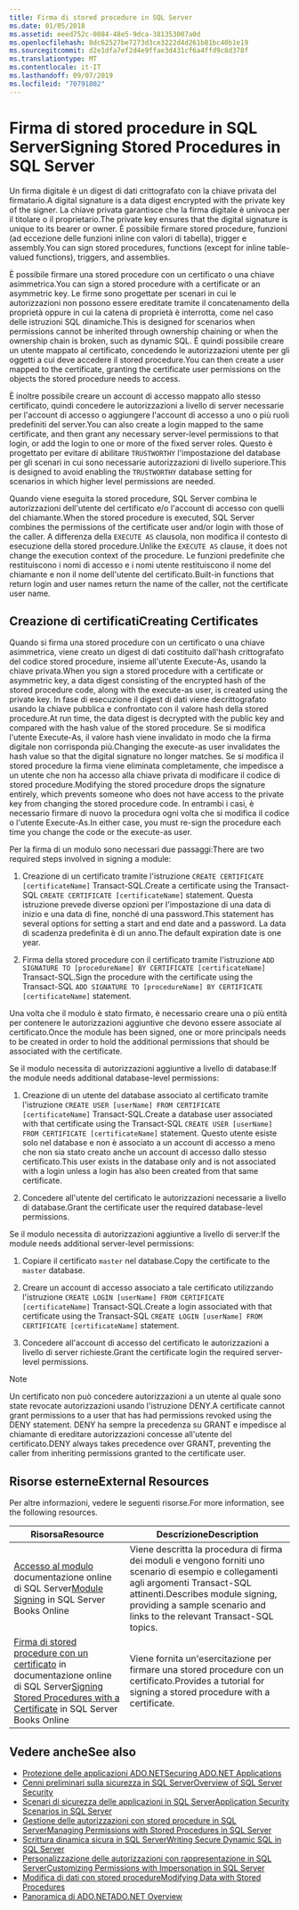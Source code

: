 ```yaml
---
title: Firma di stored procedure in SQL Server
ms.date: 01/05/2018
ms.assetid: eeed752c-0084-48e5-9dca-381353007a0d
ms.openlocfilehash: 8dc62527be7273d3ce3222d4d261b81bc40b1e19
ms.sourcegitcommit: d2e1dfa7ef2d4e9ffae3d431cf6a4ffd9c8d378f
ms.translationtype: MT
ms.contentlocale: it-IT
ms.lasthandoff: 09/07/2019
ms.locfileid: "70791802"
---
```

# <a name="signing-stored-procedures-in-sql-server"></a><span data-ttu-id="8b698-102">Firma di stored procedure in SQL Server</span><span class="sxs-lookup"><span data-stu-id="8b698-102">Signing Stored Procedures in SQL Server</span></span>

<span data-ttu-id="8b698-103">Un firma digitale è un digest di dati crittografato con la chiave privata del firmatario.</span><span class="sxs-lookup"><span data-stu-id="8b698-103">A digital signature is a data digest encrypted with the private key of the signer.</span></span> <span data-ttu-id="8b698-104">La chiave privata garantisce che la firma digitale è univoca per il titolare o il proprietario.</span><span class="sxs-lookup"><span data-stu-id="8b698-104">The private key ensures that the digital signature is unique to its bearer or owner.</span></span> <span data-ttu-id="8b698-105">È possibile firmare stored procedure, funzioni (ad eccezione delle funzioni inline con valori di tabella), trigger e assembly.</span><span class="sxs-lookup"><span data-stu-id="8b698-105">You can sign stored procedures, functions (except for inline table-valued functions), triggers, and assemblies.</span></span>

<span data-ttu-id="8b698-106">È possibile firmare una stored procedure con un certificato o una chiave asimmetrica.</span><span class="sxs-lookup"><span data-stu-id="8b698-106">You can sign a stored procedure with a certificate or an asymmetric key.</span></span> <span data-ttu-id="8b698-107">Le firme sono progettate per scenari in cui le autorizzazioni non possono essere ereditate tramite il concatenamento della proprietà oppure in cui la catena di proprietà è interrotta, come nel caso delle istruzioni SQL dinamiche.</span><span class="sxs-lookup"><span data-stu-id="8b698-107">This is designed for scenarios when permissions cannot be inherited through ownership chaining or when the ownership chain is broken, such as dynamic SQL.</span></span> <span data-ttu-id="8b698-108">È quindi possibile creare un utente mappato al certificato, concedendo le autorizzazioni utente per gli oggetti a cui deve accedere il stored procedure.</span><span class="sxs-lookup"><span data-stu-id="8b698-108">You can then create a user mapped to the certificate, granting the certificate user permissions on the objects the stored procedure needs to access.</span></span>

<span data-ttu-id="8b698-109">È inoltre possibile creare un account di accesso mappato allo stesso certificato, quindi concedere le autorizzazioni a livello di server necessarie per l'account di accesso o aggiungere l'account di accesso a uno o più ruoli predefiniti del server.</span><span class="sxs-lookup"><span data-stu-id="8b698-109">You can also create a login mapped to the same certificate, and then grant any necessary server-level permissions to that login, or add the login to one or more of the fixed server roles.</span></span> <span data-ttu-id="8b698-110">Questo è progettato per evitare di abilitare `TRUSTWORTHY` l'impostazione del database per gli scenari in cui sono necessarie autorizzazioni di livello superiore.</span><span class="sxs-lookup"><span data-stu-id="8b698-110">This is designed to avoid enabling the `TRUSTWORTHY` database setting for scenarios in which higher level permissions are needed.</span></span>

<span data-ttu-id="8b698-111">Quando viene eseguita la stored procedure, SQL Server combina le autorizzazioni dell'utente del certificato e/o l'account di accesso con quelli del chiamante.</span><span class="sxs-lookup"><span data-stu-id="8b698-111">When the stored procedure is executed, SQL Server combines the permissions of the certificate user and/or login with those of the caller.</span></span> <span data-ttu-id="8b698-112">A differenza della `EXECUTE AS` clausola, non modifica il contesto di esecuzione della stored procedure.</span><span class="sxs-lookup"><span data-stu-id="8b698-112">Unlike the `EXECUTE AS` clause, it does not change the execution context of the procedure.</span></span> <span data-ttu-id="8b698-113">Le funzioni predefinite che restituiscono i nomi di accesso e i nomi utente restituiscono il nome del chiamante e non il nome dell'utente del certificato.</span><span class="sxs-lookup"><span data-stu-id="8b698-113">Built-in functions that return login and user names return the name of the caller, not the certificate user name.</span></span>

## <a name="creating-certificates"></a><span data-ttu-id="8b698-114">Creazione di certificati</span><span class="sxs-lookup"><span data-stu-id="8b698-114">Creating Certificates</span></span>

<span data-ttu-id="8b698-115">Quando si firma una stored procedure con un certificato o una chiave asimmetrica, viene creato un digest di dati costituito dall'hash crittografato del codice stored procedure, insieme all'utente Execute-As, usando la chiave privata.</span><span class="sxs-lookup"><span data-stu-id="8b698-115">When you sign a stored procedure with a certificate or asymmetric key, a data digest consisting of the encrypted hash of the stored procedure code, along with the execute-as user, is created using the private key.</span></span> <span data-ttu-id="8b698-116">In fase di esecuzione il digest di dati viene decrittografato usando la chiave pubblica e confrontato con il valore hash della stored procedure.</span><span class="sxs-lookup"><span data-stu-id="8b698-116">At run time, the data digest is decrypted with the public key and compared with the hash value of the stored procedure.</span></span> <span data-ttu-id="8b698-117">Se si modifica l'utente Execute-As, il valore hash viene invalidato in modo che la firma digitale non corrisponda più.</span><span class="sxs-lookup"><span data-stu-id="8b698-117">Changing the execute-as user invalidates the hash value so that the digital signature no longer matches.</span></span> <span data-ttu-id="8b698-118">Se si modifica il stored procedure la firma viene eliminata completamente, che impedisce a un utente che non ha accesso alla chiave privata di modificare il codice di stored procedure.</span><span class="sxs-lookup"><span data-stu-id="8b698-118">Modifying the stored procedure drops the signature entirely, which prevents someone who does not have access to the private key from changing the stored procedure code.</span></span> <span data-ttu-id="8b698-119">In entrambi i casi, è necessario firmare di nuovo la procedura ogni volta che si modifica il codice o l'utente Execute-As.</span><span class="sxs-lookup"><span data-stu-id="8b698-119">In either case, you must re-sign the procedure each time you change the code or the execute-as user.</span></span>

<span data-ttu-id="8b698-120">Per la firma di un modulo sono necessari due passaggi:</span><span class="sxs-lookup"><span data-stu-id="8b698-120">There are two required steps involved in signing a module:</span></span>

1. <span data-ttu-id="8b698-121">Creazione di un certificato tramite l'istruzione `CREATE CERTIFICATE [certificateName]` Transact-SQL.</span><span class="sxs-lookup"><span data-stu-id="8b698-121">Create a certificate using the Transact-SQL `CREATE CERTIFICATE [certificateName]` statement.</span></span> <span data-ttu-id="8b698-122">Questa istruzione prevede diverse opzioni per l'impostazione di una data di inizio e una data di fine, nonché di una password.</span><span class="sxs-lookup"><span data-stu-id="8b698-122">This statement has several options for setting a start and end date and a password.</span></span> <span data-ttu-id="8b698-123">La data di scadenza predefinita è di un anno.</span><span class="sxs-lookup"><span data-stu-id="8b698-123">The default expiration date is one year.</span></span>

1. <span data-ttu-id="8b698-124">Firma della stored procedure con il certificato tramite l'istruzione `ADD SIGNATURE TO [procedureName] BY CERTIFICATE [certificateName]` Transact-SQL.</span><span class="sxs-lookup"><span data-stu-id="8b698-124">Sign the procedure with the certificate using the Transact-SQL `ADD SIGNATURE TO [procedureName] BY CERTIFICATE [certificateName]` statement.</span></span>

<span data-ttu-id="8b698-125">Una volta che il modulo è stato firmato, è necessario creare una o più entità per contenere le autorizzazioni aggiuntive che devono essere associate al certificato.</span><span class="sxs-lookup"><span data-stu-id="8b698-125">Once the module has been signed, one or more principals needs to be created in order to hold the additional permissions that should be associated with the certificate.</span></span>

<span data-ttu-id="8b698-126">Se il modulo necessita di autorizzazioni aggiuntive a livello di database:</span><span class="sxs-lookup"><span data-stu-id="8b698-126">If the module needs additional database-level permissions:</span></span>

1. <span data-ttu-id="8b698-127">Creazione di un utente del database associato al certificato tramite l'istruzione `CREATE USER [userName] FROM CERTIFICATE [certificateName]` Transact-SQL.</span><span class="sxs-lookup"><span data-stu-id="8b698-127">Create a database user associated with that certificate using the Transact-SQL `CREATE USER [userName] FROM CERTIFICATE [certificateName]` statement.</span></span> <span data-ttu-id="8b698-128">Questo utente esiste solo nel database e non è associato a un account di accesso a meno che non sia stato creato anche un account di accesso dallo stesso certificato.</span><span class="sxs-lookup"><span data-stu-id="8b698-128">This user exists in the database only and is not associated with a login unless a login has also been created from that same certificate.</span></span>

1. <span data-ttu-id="8b698-129">Concedere all'utente del certificato le autorizzazioni necessarie a livello di database.</span><span class="sxs-lookup"><span data-stu-id="8b698-129">Grant the certificate user the required database-level permissions.</span></span>

<span data-ttu-id="8b698-130">Se il modulo necessita di autorizzazioni aggiuntive a livello di server:</span><span class="sxs-lookup"><span data-stu-id="8b698-130">If the module needs additional server-level permissions:</span></span>

1. <span data-ttu-id="8b698-131">Copiare il certificato `master` nel database.</span><span class="sxs-lookup"><span data-stu-id="8b698-131">Copy the certificate to the `master` database.</span></span>

1. <span data-ttu-id="8b698-132">Creare un account di accesso associato a tale certificato utilizzando l'istruzione `CREATE LOGIN [userName] FROM CERTIFICATE [certificateName]` Transact-SQL.</span><span class="sxs-lookup"><span data-stu-id="8b698-132">Create a login associated with that certificate using the Transact-SQL `CREATE LOGIN [userName] FROM CERTIFICATE [certificateName]` statement.</span></span>

1. <span data-ttu-id="8b698-133">Concedere all'account di accesso del certificato le autorizzazioni a livello di server richieste.</span><span class="sxs-lookup"><span data-stu-id="8b698-133">Grant the certificate login the required server-level permissions.</span></span>

> [!NOTE]
> <span data-ttu-id="8b698-134">Un certificato non può concedere autorizzazioni a un utente al quale sono state revocate autorizzazioni usando l'istruzione DENY.</span><span class="sxs-lookup"><span data-stu-id="8b698-134">A certificate cannot grant permissions to a user that has had permissions revoked using the DENY statement.</span></span> <span data-ttu-id="8b698-135">DENY ha sempre la precedenza su GRANT e impedisce al chiamante di ereditare autorizzazioni concesse all'utente del certificato.</span><span class="sxs-lookup"><span data-stu-id="8b698-135">DENY always takes precedence over GRANT, preventing the caller from inheriting permissions granted to the certificate user.</span></span>

## <a name="external-resources"></a><span data-ttu-id="8b698-136">Risorse esterne</span><span class="sxs-lookup"><span data-stu-id="8b698-136">External Resources</span></span>

<span data-ttu-id="8b698-137">Per altre informazioni, vedere le seguenti risorse.</span><span class="sxs-lookup"><span data-stu-id="8b698-137">For more information, see the following resources.</span></span>

|<span data-ttu-id="8b698-138">Risorsa</span><span class="sxs-lookup"><span data-stu-id="8b698-138">Resource</span></span>|<span data-ttu-id="8b698-139">Descrizione</span><span class="sxs-lookup"><span data-stu-id="8b698-139">Description</span></span>|
|--------------|-----------------|
|<span data-ttu-id="8b698-140">[Accesso al modulo](https://go.microsoft.com/fwlink/?LinkId=98590) documentazione online di SQL Server</span><span class="sxs-lookup"><span data-stu-id="8b698-140">[Module Signing](https://go.microsoft.com/fwlink/?LinkId=98590) in SQL Server Books Online</span></span>|<span data-ttu-id="8b698-141">Viene descritta la procedura di firma dei moduli e vengono forniti uno scenario di esempio e collegamenti agli argomenti Transact-SQL attinenti.</span><span class="sxs-lookup"><span data-stu-id="8b698-141">Describes module signing, providing a sample scenario and links to the relevant Transact-SQL topics.</span></span>|
|<span data-ttu-id="8b698-142">[Firma di stored procedure con un certificato](/sql/relational-databases/tutorial-signing-stored-procedures-with-a-certificate) in documentazione online di SQL Server</span><span class="sxs-lookup"><span data-stu-id="8b698-142">[Signing Stored Procedures with a Certificate](/sql/relational-databases/tutorial-signing-stored-procedures-with-a-certificate) in SQL Server Books Online</span></span>|<span data-ttu-id="8b698-143">Viene fornita un'esercitazione per firmare una stored procedure con un certificato.</span><span class="sxs-lookup"><span data-stu-id="8b698-143">Provides a tutorial for signing a stored procedure with a certificate.</span></span>|

## <a name="see-also"></a><span data-ttu-id="8b698-144">Vedere anche</span><span class="sxs-lookup"><span data-stu-id="8b698-144">See also</span></span>

- [<span data-ttu-id="8b698-145">Protezione delle applicazioni ADO.NET</span><span class="sxs-lookup"><span data-stu-id="8b698-145">Securing ADO.NET Applications</span></span>](../securing-ado-net-applications.md)
- [<span data-ttu-id="8b698-146">Cenni preliminari sulla sicurezza in SQL Server</span><span class="sxs-lookup"><span data-stu-id="8b698-146">Overview of SQL Server Security</span></span>](overview-of-sql-server-security.md)
- [<span data-ttu-id="8b698-147">Scenari di sicurezza delle applicazioni in SQL Server</span><span class="sxs-lookup"><span data-stu-id="8b698-147">Application Security Scenarios in SQL Server</span></span>](application-security-scenarios-in-sql-server.md)
- [<span data-ttu-id="8b698-148">Gestione delle autorizzazioni con stored procedure in SQL Server</span><span class="sxs-lookup"><span data-stu-id="8b698-148">Managing Permissions with Stored Procedures in SQL Server</span></span>](managing-permissions-with-stored-procedures-in-sql-server.md)
- [<span data-ttu-id="8b698-149">Scrittura dinamica sicura in SQL Server</span><span class="sxs-lookup"><span data-stu-id="8b698-149">Writing Secure Dynamic SQL in SQL Server</span></span>](writing-secure-dynamic-sql-in-sql-server.md)
- [<span data-ttu-id="8b698-150">Personalizzazione delle autorizzazioni con rappresentazione in SQL Server</span><span class="sxs-lookup"><span data-stu-id="8b698-150">Customizing Permissions with Impersonation in SQL Server</span></span>](customizing-permissions-with-impersonation-in-sql-server.md)
- [<span data-ttu-id="8b698-151">Modifica di dati con stored procedure</span><span class="sxs-lookup"><span data-stu-id="8b698-151">Modifying Data with Stored Procedures</span></span>](../modifying-data-with-stored-procedures.md)
- [<span data-ttu-id="8b698-152">Panoramica di ADO.NET</span><span class="sxs-lookup"><span data-stu-id="8b698-152">ADO.NET Overview</span></span>](../ado-net-overview.md)
